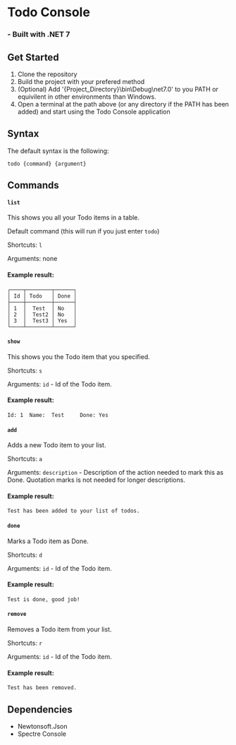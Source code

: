 # **Todo Console**
### - Built with .NET 7


## Get Started
1. Clone the repository
2. Build the project with your prefered method
3. (Optional) Add '{Project_Directory}\bin\Debug\net7.0' to you PATH or equivilent in other environments than Windows.
4. Open a terminal at the path above (or any directory if the PATH has been added) and start using the Todo Console application


## Syntax
The default syntax is the following:

```console
todo {command} {argument}
```


## Commands
#### `list`
This shows you all your Todo items in a table. 

Default command (this will run if you just enter `todo`)


Shortcuts: `l`

Arguments: none

#### Example result:
```console
┌────┬────────┬──────┐
│ Id │ Todo   │ Done │
├────┼────────┼──────┤
│ 1  │  Test  │ No   │
│ 2  │  Test2 │ No   │
│ 3  │  Test3 │ Yes  │
└────┴────────┴──────┘
```


#### `show`
This shows you the Todo item that you specified.


Shortcuts: `s`

Arguments: `id` - Id of the Todo item.


#### Example result:
```console
Id: 1  Name:  Test     Done: Yes
```


#### `add`
Adds a new Todo item to your list.


Shortcuts: `a`

Arguments: `description` - Description of the action needed to mark this as Done. Quotation marks is not needed for longer descriptions.


#### Example result:
```console
Test has been added to your list of todos.
```


#### `done`
Marks a Todo item as Done.


Shortcuts: `d`

Arguments: `id` - Id of the Todo item.


#### Example result:
```console
Test is done, good job!
```


#### `remove`
Removes a Todo item from your list.


Shortcuts: `r`

Arguments: `id` - Id of the Todo item.


#### Example result:
```console
Test has been removed.
```


## Dependencies
- Newtonsoft.Json
- Spectre Console
